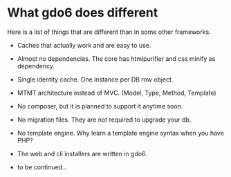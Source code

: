 # What gdo6 does different

Here is a list of things that are different than in some other frameworks.


 - Caches that actually work and are easy to use.
 
 - Almost no dependencies. The core has htmlpurifier and css minify as dependency.
 
 - Single identity cache. One instance per DB row object.
 
 - MTMT architecture instead of MVC. (Model, Type, Method, Template) 
 
 - No composer, but it is planned to support it anytime soon.
 
 - No migration files. They are not required to upgrade your db.
 
 - No template engine. Why learn a template engine syntax when you have PHP?

 - The web and cli installers are written in gdo6.

 - to be continued...
 